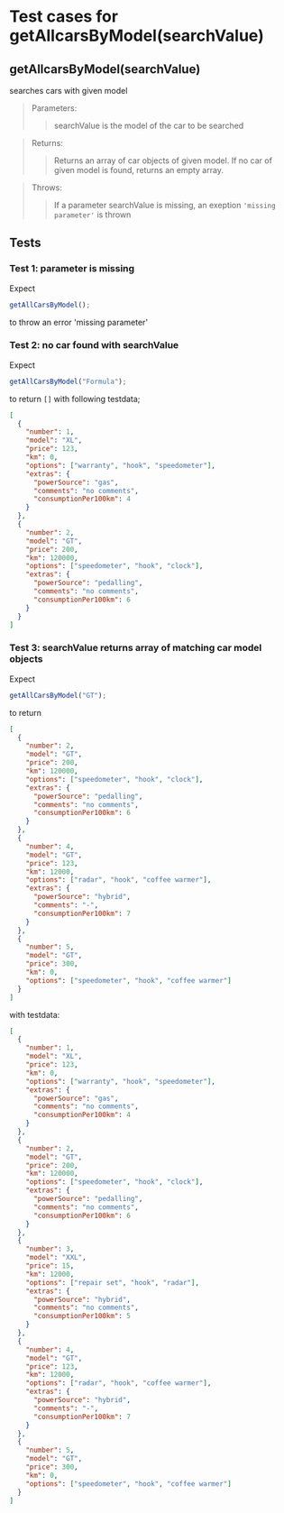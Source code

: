 # Test cases for getAllcarsByModel(searchValue)

## **getAllcarsByModel(searchValue)**

searches cars with given model

> Parameters:
>
> > searchValue is the model of the car to be searched

> Returns:
>
> > Returns an array of car objects of given model. If no car of given model is found, returns an empty array.

> Throws:
>
> > If a parameter searchValue is missing, an exeption `'missing parameter'` is thrown

## Tests

### Test 1: parameter is missing

Expect

```js
getAllCarsByModel();
```

to throw an error 'missing parameter'

### Test 2: no car found with searchValue

Expect

```js
getAllCarsByModel("Formula");
```

to return `[]` with following testdata;

```json
[
  {
    "number": 1,
    "model": "XL",
    "price": 123,
    "km": 0,
    "options": ["warranty", "hook", "speedometer"],
    "extras": {
      "powerSource": "gas",
      "comments": "no comments",
      "consumptionPer100km": 4
    }
  },
  {
    "number": 2,
    "model": "GT",
    "price": 200,
    "km": 120000,
    "options": ["speedometer", "hook", "clock"],
    "extras": {
      "powerSource": "pedalling",
      "comments": "no comments",
      "consumptionPer100km": 6
    }
  }
]
```

### Test 3: searchValue returns array of matching car model objects

Expect

```js
getAllCarsByModel("GT");
```

to return

```json
[
  {
    "number": 2,
    "model": "GT",
    "price": 200,
    "km": 120000,
    "options": ["speedometer", "hook", "clock"],
    "extras": {
      "powerSource": "pedalling",
      "comments": "no comments",
      "consumptionPer100km": 6
    }
  },
  {
    "number": 4,
    "model": "GT",
    "price": 123,
    "km": 12000,
    "options": ["radar", "hook", "coffee warmer"],
    "extras": {
      "powerSource": "hybrid",
      "comments": "-",
      "consumptionPer100km": 7
    }
  },
  {
    "number": 5,
    "model": "GT",
    "price": 300,
    "km": 0,
    "options": ["speedometer", "hook", "coffee warmer"]
  }
]
```
with testdata: 

```json
[
  {
    "number": 1,
    "model": "XL",
    "price": 123,
    "km": 0,
    "options": ["warranty", "hook", "speedometer"],
    "extras": {
      "powerSource": "gas",
      "comments": "no comments",
      "consumptionPer100km": 4
    }
  },
  {
    "number": 2,
    "model": "GT",
    "price": 200,
    "km": 120000,
    "options": ["speedometer", "hook", "clock"],
    "extras": {
      "powerSource": "pedalling",
      "comments": "no comments",
      "consumptionPer100km": 6
    }
  },
  {
    "number": 3,
    "model": "XXL",
    "price": 15,
    "km": 12000,
    "options": ["repair set", "hook", "radar"],
    "extras": {
      "powerSource": "hybrid",
      "comments": "no comments",
      "consumptionPer100km": 5
    }
  },
  {
    "number": 4,
    "model": "GT",
    "price": 123,
    "km": 12000,
    "options": ["radar", "hook", "coffee warmer"],
    "extras": {
      "powerSource": "hybrid",
      "comments": "-",
      "consumptionPer100km": 7
    }
  },
  {
    "number": 5,
    "model": "GT",
    "price": 300,
    "km": 0,
    "options": ["speedometer", "hook", "coffee warmer"]
  }
]
```
